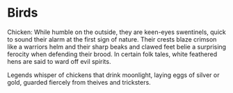 # Birds
Chicken: While humble on the outside, they are keen-eyes swentinels, quick to sound their alarm at the first sign of nature. Their crests blaze crimson like a warriors helm and their sharp beaks and clawed feet  belie a surprising ferocity when defending their brood. In certain folk tales, white feathered hens are said to ward off evil spirits. 

Legends whisper of chickens that drink moonlight, laying eggs of silver or gold, guarded fiercely from theives and tricksters. 



